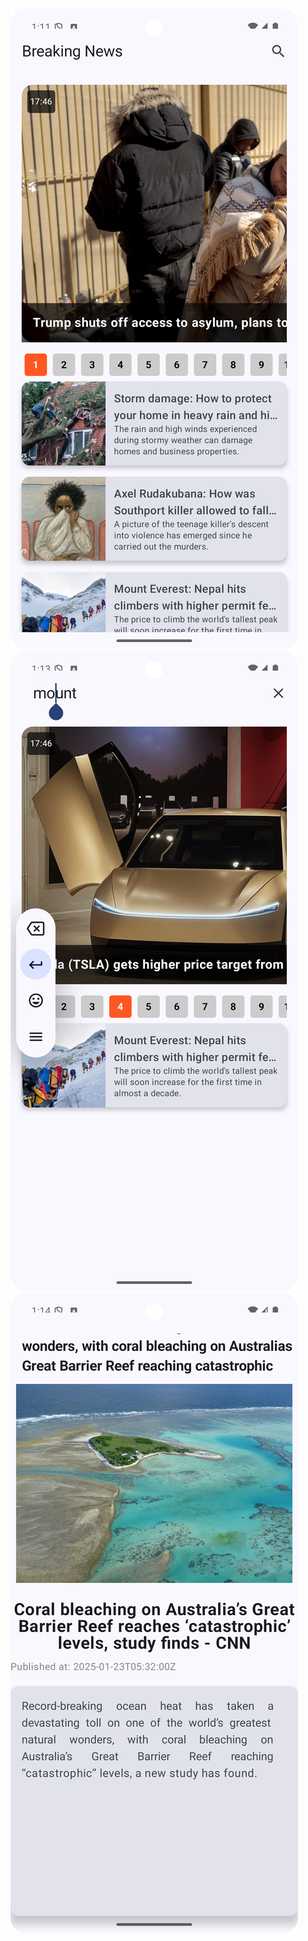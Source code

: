 

![image alt](https://github.com/dumanYusuf/BreakingNews/blob/master/news1.png?raw=true)
![image alt](https://github.com/dumanYusuf/BreakingNews/blob/master/news2.png?raw=true)
![image alt](https://github.com/dumanYusuf/BreakingNews/blob/master/news3.png?raw=true)
